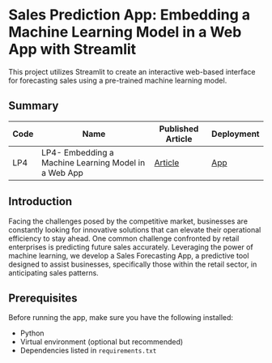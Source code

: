# Sales Prediction App: Embedding a Machine Learning Model in a Web App with Streamlit
This project utilizes Streamlit to create an interactive web-based interface for forecasting sales using a pre-trained machine learning model.

## Summary
| Code          |     Name                       | Published Article | Deployment 
| ------------- | -------------                  | -------------    | -------------------|
| LP4           | LP4- Embedding a Machine Learning Model in a Web App |  [Article](https://medium.com/@aaronayitey/building-a-sales-prediction-machine-learning-app-with-streamlit-3af76812192b) | [App](https://huggingface.co/spaces/aaronayitey/Streamlit-app)

## Introduction
Facing the challenges posed by the competitive market, businesses are constantly looking for innovative solutions that can elevate their operational efficiency to stay ahead. One common challenge confronted by retail enterprises is predicting future sales accurately. Leveraging the power of machine learning, we develop a Sales Forecasting App, a predictive tool designed to assist businesses, specifically those within the retail sector, in anticipating sales patterns.

## Prerequisites
Before running the app, make sure you have the following installed:
* Python
* Virtual environment (optional but recommended)
* Dependencies listed in `requirements.txt`

  

